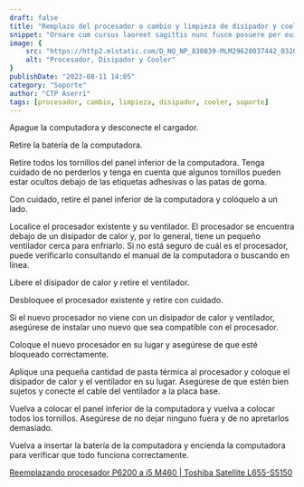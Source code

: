 ```yaml
---
draft: false
title: "Remplazo del procesador o cambio y limpieza de disipador y cooler"
snippet: "Ornare cum cursus laoreet sagittis nunc fusce posuere per euismod dis vehicula a, semper fames lacus maecenas dictumst pulvinar neque enim non potenti. Torquent hac sociosqu eleifend potenti."
image: {
    src: "https://http2.mlstatic.com/D_NQ_NP_830839-MLM29628037442_032019-F.jpg",
    alt: "Procesador, Disipador y Cooler"
}
publishDate: "2023-08-11 14:05"
category: "Soporte"
author: "CTP Aserrí"
tags: [procesador, cambio, limpieza, disipador, cooler, soporte]
---
```


Apague la computadora y desconecte el cargador.

Retire la batería de la computadora.

Retire todos los tornillos del panel inferior de la computadora. Tenga cuidado de no perderlos y tenga en cuenta que algunos tornillos pueden estar ocultos debajo de las etiquetas adhesivas o las patas de goma.

Con cuidado, retire el panel inferior de la computadora y colóquelo a un lado.

Localice el procesador existente y su ventilador. El procesador se encuentra debajo de un disipador de calor y, por lo general, tiene un pequeño ventilador cerca para enfriarlo. Si no está seguro de cuál es el procesador, puede verificarlo consultando el manual de la computadora o buscando en línea.

Libere el disipador de calor y retire el ventilador.

Desbloquee el procesador existente y retire con cuidado.

Si el nuevo procesador no viene con un disipador de calor y ventilador, asegúrese de instalar uno nuevo que sea compatible con el procesador.

Coloque el nuevo procesador en su lugar y asegúrese de que esté bloqueado correctamente.

Aplique una pequeña cantidad de pasta térmica al procesador y coloque el disipador de calor y el ventilador en su lugar. Asegúrese de que estén bien sujetos y conecte el cable del ventilador a la placa base.

Vuelva a colocar el panel inferior de la computadora y vuelva a colocar todos los tornillos. Asegúrese de no dejar ninguno fuera y de no apretarlos demasiado.

Vuelva a insertar la batería de la computadora y encienda la computadora para verificar que todo funciona correctamente.

[Reemplazando procesador  P6200 a i5 M460 | Toshiba Satellite L655-S5150](https://youtu.be/-Dpy3CV7cQE)

